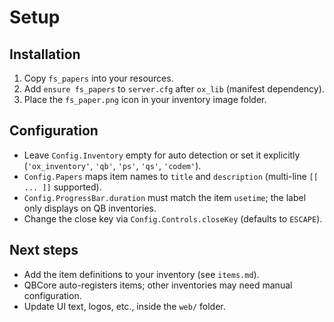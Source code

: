 # Setup

## Installation
1. Copy `fs_papers` into your resources.
2. Add `ensure fs_papers` to `server.cfg` after `ox_lib` (manifest dependency).
3. Place the `fs_paper.png` icon in your inventory image folder.

## Configuration
- Leave `Config.Inventory` empty for auto detection or set it explicitly (`'ox_inventory'`, `'qb'`, `'ps'`, `'qs'`, `'codem'`).
- `Config.Papers` maps item names to `title` and `description` (multi-line `[[ ... ]]` supported).
- `Config.ProgressBar.duration` must match the item `usetime`; the label only displays on QB inventories.
- Change the close key via `Config.Controls.closeKey` (defaults to `ESCAPE`).

## Next steps
- Add the item definitions to your inventory (see `items.md`).
- QBCore auto-registers items; other inventories may need manual configuration.
- Update UI text, logos, etc., inside the `web/` folder.
